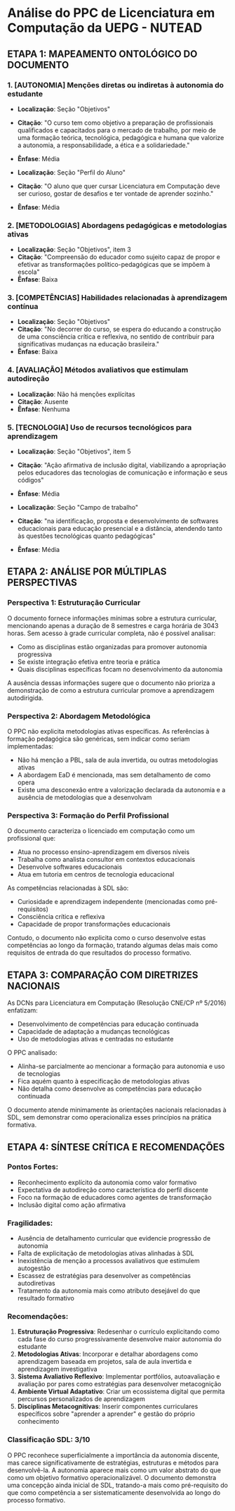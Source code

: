 # Análise do PPC de Licenciatura em Computação da UEPG - NUTEAD

## ETAPA 1: MAPEAMENTO ONTOLÓGICO DO DOCUMENTO

### 1. [AUTONOMIA] Menções diretas ou indiretas à autonomia do estudante
- **Localização**: Seção "Objetivos"
- **Citação**: "O curso tem como objetivo a preparação de profissionais qualificados e capacitados para o mercado de trabalho, por meio de uma formação teórica, tecnológica, pedagógica e humana que valorize a autonomia, a responsabilidade, a ética e a solidariedade."
- **Ênfase**: Média

- **Localização**: Seção "Perfil do Aluno"
- **Citação**: "O aluno que quer cursar Licenciatura em Computação deve ser curioso, gostar de desafios e ter vontade de aprender sozinho."
- **Ênfase**: Média

### 2. [METODOLOGIAS] Abordagens pedagógicas e metodologias ativas
- **Localização**: Seção "Objetivos", item 3
- **Citação**: "Compreensão do educador como sujeito capaz de propor e efetivar as transformações político-pedagógicas que se impõem à escola"
- **Ênfase**: Baixa

### 3. [COMPETÊNCIAS] Habilidades relacionadas à aprendizagem contínua
- **Localização**: Seção "Objetivos"
- **Citação**: "No decorrer do curso, se espera do educando a construção de uma consciência crítica e reflexiva, no sentido de contribuir para significativas mudanças na educação brasileira."
- **Ênfase**: Baixa

### 4. [AVALIAÇÃO] Métodos avaliativos que estimulam autodireção
- **Localização**: Não há menções explícitas
- **Citação**: Ausente
- **Ênfase**: Nenhuma

### 5. [TECNOLOGIA] Uso de recursos tecnológicos para aprendizagem
- **Localização**: Seção "Objetivos", item 5
- **Citação**: "Ação afirmativa de inclusão digital, viabilizando a apropriação pelos educadores das tecnologias de comunicação e informação e seus códigos"
- **Ênfase**: Média

- **Localização**: Seção "Campo de trabalho"
- **Citação**: "na identificação, proposta e desenvolvimento de softwares educacionais para educação presencial e a distância, atendendo tanto às questões tecnológicas quanto pedagógicas"
- **Ênfase**: Média

## ETAPA 2: ANÁLISE POR MÚLTIPLAS PERSPECTIVAS

### Perspectiva 1: Estruturação Curricular
O documento fornece informações mínimas sobre a estrutura curricular, mencionando apenas a duração de 8 semestres e carga horária de 3043 horas. Sem acesso à grade curricular completa, não é possível analisar:
- Como as disciplinas estão organizadas para promover autonomia progressiva
- Se existe integração efetiva entre teoria e prática
- Quais disciplinas específicas focam no desenvolvimento da autonomia

A ausência dessas informações sugere que o documento não prioriza a demonstração de como a estrutura curricular promove a aprendizagem autodirigida.

### Perspectiva 2: Abordagem Metodológica
O PPC não explicita metodologias ativas específicas. As referências à formação pedagógica são genéricas, sem indicar como seriam implementadas:
- Não há menção a PBL, sala de aula invertida, ou outras metodologias ativas
- A abordagem EaD é mencionada, mas sem detalhamento de como opera
- Existe uma desconexão entre a valorização declarada da autonomia e a ausência de metodologias que a desenvolvam

### Perspectiva 3: Formação do Perfil Profissional
O documento caracteriza o licenciado em computação como um profissional que:
- Atua no processo ensino-aprendizagem em diversos níveis
- Trabalha como analista consultor em contextos educacionais
- Desenvolve softwares educacionais
- Atua em tutoria em centros de tecnologia educacional

As competências relacionadas à SDL são:
- Curiosidade e aprendizagem independente (mencionadas como pré-requisitos)
- Consciência crítica e reflexiva
- Capacidade de propor transformações educacionais

Contudo, o documento não explicita como o curso desenvolve estas competências ao longo da formação, tratando algumas delas mais como requisitos de entrada do que resultados do processo formativo.

## ETAPA 3: COMPARAÇÃO COM DIRETRIZES NACIONAIS

As DCNs para Licenciatura em Computação (Resolução CNE/CP nº 5/2016) enfatizam:
- Desenvolvimento de competências para educação continuada
- Capacidade de adaptação a mudanças tecnológicas
- Uso de metodologias ativas e centradas no estudante

O PPC analisado:
- Alinha-se parcialmente ao mencionar a formação para autonomia e uso de tecnologias
- Fica aquém quanto à especificação de metodologias ativas
- Não detalha como desenvolve as competências para educação continuada

O documento atende minimamente às orientações nacionais relacionadas à SDL, sem demonstrar como operacionaliza esses princípios na prática formativa.

## ETAPA 4: SÍNTESE CRÍTICA E RECOMENDAÇÕES

### Pontos Fortes:
- Reconhecimento explícito da autonomia como valor formativo
- Expectativa de autodireção como característica do perfil discente
- Foco na formação de educadores como agentes de transformação
- Inclusão digital como ação afirmativa

### Fragilidades:
- Ausência de detalhamento curricular que evidencie progressão de autonomia
- Falta de explicitação de metodologias ativas alinhadas à SDL
- Inexistência de menção a processos avaliativos que estimulem autogestão
- Escassez de estratégias para desenvolver as competências autodiretivas
- Tratamento da autonomia mais como atributo desejável do que resultado formativo

### Recomendações:
1. **Estruturação Progressiva**: Redesenhar o currículo explicitando como cada fase do curso progressivamente desenvolve maior autonomia do estudante
2. **Metodologias Ativas**: Incorporar e detalhar abordagens como aprendizagem baseada em projetos, sala de aula invertida e aprendizagem investigativa
3. **Sistema Avaliativo Reflexivo**: Implementar portfólios, autoavaliação e avaliação por pares como estratégias para desenvolver metacognição
4. **Ambiente Virtual Adaptativo**: Criar um ecossistema digital que permita percursos personalizados de aprendizagem
5. **Disciplinas Metacognitivas**: Inserir componentes curriculares específicos sobre "aprender a aprender" e gestão do próprio conhecimento

### Classificação SDL: 3/10
O PPC reconhece superficialmente a importância da autonomia discente, mas carece significativamente de estratégias, estruturas e métodos para desenvolvê-la. A autonomia aparece mais como um valor abstrato do que como um objetivo formativo operacionalizável. O documento demonstra uma concepção ainda inicial de SDL, tratando-a mais como pré-requisito do que como competência a ser sistematicamente desenvolvida ao longo do processo formativo.